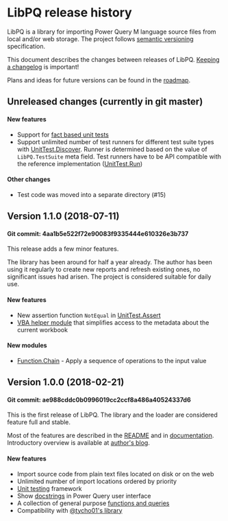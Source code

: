 # LibPQ release history

LibPQ is a library for importing Power Query M language source files from local
and/or web storage. The project follows [semantic versioning](https://semver.org/)
specification.

This document describes the changes between releases of LibPQ. [Keeping a
changelog](http://keepachangelog.com) is important!

Plans and ideas for future versions can be found in the [roadmap](ROADMAP.md).

## Unreleased changes (currently in git master)

#### New features

- Support for [fact based unit tests](Docs/UnitTesting_with_Facts.md)
- Support unlimited number of test runners for different test suite types with
  [UnitTest.Discover](Modules/UnitTest.Discover.pq). Runner is determined
  based on the value of `LibPQ.TestSuite` meta field. Test runners have to be
  API compatible with the reference implementation
  ([UnitTest.Run](Modules/UnitTest.Run.pq))

#### Other changes

- Test code was moved into a separate directory (#15)



## Version 1.1.0 (2018-07-11)

#### Git commit: 4aa1b5e522f72e90083f9335444e610326e3b737

This release adds a few minor features.

The library has been around for half a year already. The author has been using
it regularly to create new reports and refresh existing ones, no significant
issues had arisen. The project is considered suitable for daily use.

#### New features

- New assertion function `NotEqual` in
  [UnitTest.Assert](Modules/UnitTest.Assert.pq)
- [VBA helper module](VBA/LibPQ_ThisWorkbook.bas) that simplifies access to the
  metadata about the current workbook

#### New modules

- [Function.Chain](Modules/Function.Chain.pq) -
  Apply a sequence of operations to the input value



## Version 1.0.0 (2018-02-21)

#### Git commit: ae988cddc0b0996019cc2ccf8a486a40524337d6

This is the first release of LibPQ. The library and the loader are considered
feature full and stable.

Most of the features are described in the [README](README.md) and in
[documentation][docs]. Introductory overview is available at [author's
blog][intro].

#### New features

- Import source code from plain text files located on disk or on the web
- Unlimited number of import locations ordered by priority
- [Unit testing][unittesting] framework
- Show [docstrings] in Power Query user interface
- A collection of general purpose [functions and queries][modules]
- Compatibility with [@tycho01's library][tycho01]

[docs]: Docs/README.md
[docstrings]: Docs/Docstrings.md
[intro]: https://potyarkin.ml/posts/2018/expanding-power-query-standard-library-introducing-libpq/
[modules]: Docs/Modules.md
[tycho01]: https://github.com/tycho01/pquery
[unittesting]: Docs/UnitTesting.md
